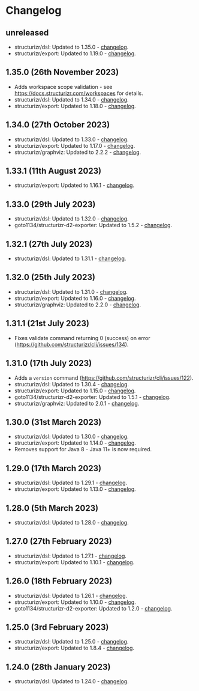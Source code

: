 # Changelog

## unreleased

- structurizr/dsl: Updated to 1.35.0 - [changelog](https://github.com/structurizr/dsl/releases/tag/v1.35.0).
- structurizr/export: Updated to 1.19.0 - [changelog](https://github.com/structurizr/export/releases/tag/v1.19.0).

## 1.35.0 (26th November 2023)

- Adds workspace scope validation - see https://docs.structurizr.com/workspaces for details.
- structurizr/dsl: Updated to 1.34.0 - [changelog](https://github.com/structurizr/dsl/releases/tag/v1.34.0).
- structurizr/export: Updated to 1.18.0 - [changelog](https://github.com/structurizr/export/releases/tag/v1.18.0).

## 1.34.0 (27th October 2023)

- structurizr/dsl: Updated to 1.33.0 - [changelog](https://github.com/structurizr/dsl/releases/tag/v1.33.0).
- structurizr/export: Updated to 1.17.0 - [changelog](https://github.com/structurizr/export/releases/tag/v1.17.0).
- structurizr/graphviz: Updated to 2.2.2 - [changelog](https://github.com/structurizr/graphviz/releases/tag/v2.2.2).

## 1.33.1 (11th August 2023)

- structurizr/export: Updated to 1.16.1 - [changelog](https://github.com/structurizr/export/releases/tag/v1.16.1).

## 1.33.0 (29th July 2023)

- structurizr/dsl: Updated to 1.32.0 - [changelog](https://github.com/structurizr/dsl/releases/tag/v1.32.0).
- goto1134/structurizr-d2-exporter: Updated to 1.5.2 - [changelog](https://github.com/goto1134/structurizr-d2-exporter/releases/tag/v1.5.2).

## 1.32.1 (27th July 2023)

- structurizr/dsl: Updated to 1.31.1 - [changelog](https://github.com/structurizr/dsl/releases/tag/v1.31.1).

## 1.32.0 (25th July 2023)

- structurizr/dsl: Updated to 1.31.0 - [changelog](https://github.com/structurizr/dsl/releases/tag/v1.31.0).
- structurizr/export: Updated to 1.16.0 - [changelog](https://github.com/structurizr/export/releases/tag/v1.16.0).
- structurizr/graphviz: Updated to 2.2.0 - [changelog](https://github.com/structurizr/graphviz/releases/tag/v2.2.0).

## 1.31.1 (21st July 2023)

- Fixes validate command returning 0 (success) on error (https://github.com/structurizr/cli/issues/134).

## 1.31.0 (17th July 2023)

- Adds a `version` command (https://github.com/structurizr/cli/issues/122).
- structurizr/dsl: Updated to 1.30.4 - [changelog](https://github.com/structurizr/dsl/releases/tag/v1.30.4).
- structurizr/export: Updated to 1.15.0 - [changelog](https://github.com/structurizr/export/releases/tag/v1.15.0).
- goto1134/structurizr-d2-exporter: Updated to 1.5.1 - [changelog](https://github.com/goto1134/structurizr-d2-exporter/releases/tag/v1.5.1).
- structurizr/graphviz: Updated to 2.0.1 - [changelog](https://github.com/structurizr/graphviz/releases/tag/v2.0.1).

## 1.30.0 (31st March 2023)

- structurizr/dsl: Updated to 1.30.0 - [changelog](https://github.com/structurizr/dsl/releases/tag/v1.30.0).
- structurizr/export: Updated to 1.14.0 - [changelog](https://github.com/structurizr/export/releases/tag/v1.14.0).
- Removes support for Java 8 - Java 11+ is now required.

## 1.29.0 (17th March 2023)

- structurizr/dsl: Updated to 1.29.1 - [changelog](https://github.com/structurizr/dsl/releases/tag/v1.29.1).
- structurizr/export: Updated to 1.13.0 - [changelog](https://github.com/structurizr/export/releases/tag/v1.13.0).

## 1.28.0 (5th March 2023)

- structurizr/dsl: Updated to 1.28.0 - [changelog](https://github.com/structurizr/dsl/releases).

## 1.27.0 (27th February 2023)

- structurizr/dsl: Updated to 1.27.1 - [changelog](https://github.com/structurizr/dsl/releases).
- structurizr/export: Updated to 1.10.1 - [changelog](https://github.com/structurizr/export/releases).

## 1.26.0 (18th February 2023)

- structurizr/dsl: Updated to 1.26.1 - [changelog](https://github.com/structurizr/dsl/releases).
- structurizr/export: Updated to 1.10.0 - [changelog](https://github.com/structurizr/export/releases).
- goto1134/structurizr-d2-exporter: Updated to 1.2.0 - [changelog](https://github.com/goto1134/structurizr-d2-exporter/releases).

## 1.25.0 (3rd February 2023)

- structurizr/dsl: Updated to 1.25.0 - [changelog](https://github.com/structurizr/dsl/releases).
- structurizr/export: Updated to 1.8.4 - [changelog](https://github.com/structurizr/export/releases).

## 1.24.0 (28th January 2023)

- structurizr/dsl: Updated to 1.24.0 - [changelog](https://github.com/structurizr/dsl/releases).